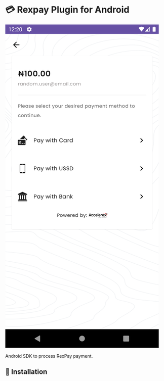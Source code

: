 # :credit_card: Rexpay Plugin for Android

![Screenshot of My App](screenshots/screenshot_1.png)

Android SDK to process RexPay payment.

## :rocket: Installation
